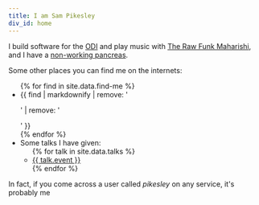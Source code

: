```yaml
---
title: I am Sam Pikesley
div_id: home
---
```


I build software for the [ODI](http://theodi.org/team/sam-pikesley) and play music with [The Raw Funk Maharishi](http://rawfunkmaharishi.uk), and I have a [non-working pancreas](http://www.diabetes.org.uk/Guide-to-diabetes/What-is-diabetes/What-is-Type-1-diabetes/).

Some other places you can find me on the internets:

<ul id='find-me'>
{% for find in site.data.find-me %}
  <li>{{ find | markdownify | remove: '<p>' | remove: '</p>' }}</li>
{% endfor %}
  <li>Some talks I have given:
  <ul>
    {% for talk in site.data.talks %}
      <li>
        <a href='{{ talk.url }}' title='{{ talk.title }}'>
          {{ talk.event }}
        </a>
      </li>
    {% endfor %}
  </ul>
  </li>
</ul>

In fact, if you come across a user called _pikesley_ on any service, it's probably me
